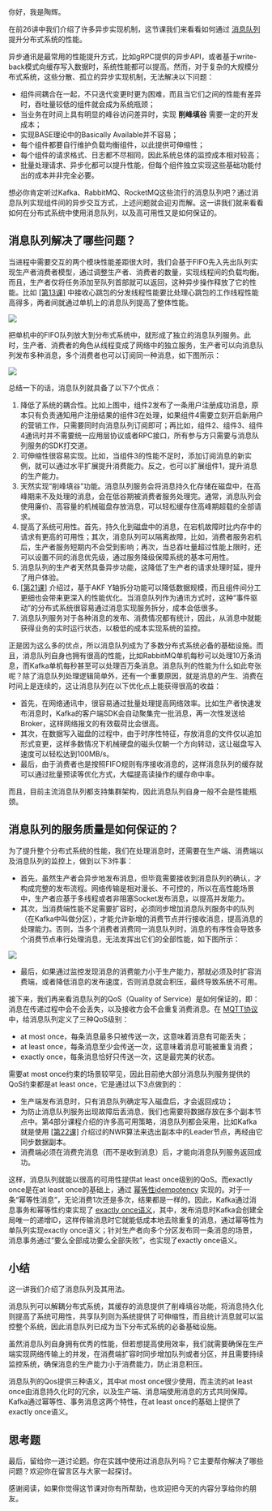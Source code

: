 你好，我是陶辉。

在前26讲中我们介绍了许多异步实现机制，这节课我们来看看如何通过 [消息队列](https://zh.wikipedia.org/wiki/%E6%B6%88%E6%81%AF%E9%98%9F%E5%88%97) 提升分布式系统的性能。

异步通讯是最常用的性能提升方式，比如gRPC提供的异步API，或者基于write-back模式向缓存写入数据时，系统性能都可以提高。然而，对于复杂的大规模分布式系统，这些分散、孤立的异步实现机制，无法解决以下问题：

- 组件间耦合在一起，不只迭代变更时更为困难，而且当它们之间的性能有差异时，吞吐量较低的组件就会成为系统瓶颈；
- 当业务在时间上具有明显的峰谷访问差异时，实现 **削峰填谷** 需要一定的开发成本；
- 实现BASE理论中的Basically Available并不容易；
- 每个组件都要自行维护负载均衡组件，以此提供可伸缩性；
- 每个组件的请求格式、日志都不尽相同，因此系统总体的监控成本相对较高；
- 批量处理请求、异步化都可以提升性能，但每个组件独立实现这些基础功能付出的成本并非完全必要。

想必你肯定听过Kafka、RabbitMQ、RocketMQ这些流行的消息队列吧？通过消息队列实现组件间的异步交互方式，上述问题就会迎刃而解。这一讲我们就来看看如何在分布式系统中使用消息队列，以及高可用性又是如何保证的。

## 消息队列解决了哪些问题？

当进程中需要交互的两个模块性能差距很大时，我们会基于FIFO先入先出队列实现生产者消费者模型，通过调整生产者、消费者的数量，实现线程间的负载均衡。而且，生产者仅将任务添加至队列首部就可以返回，这种异步操作释放了它的性能。比如 [\[第13课\]](https://time.geekbang.org/column/article/240656) 中接收心跳包的分发线程性能要比处理心跳包的工作线程性能高得多，两者间就通过单机上的消息队列提高了整体性能。

![](https://static001.geekbang.org/resource/image/18/21/1865eebccb3f65c6b56d526124c8e421.png?wh=1008*785)

把单机中的FIFO队列放大到分布式系统中，就形成了独立的消息队列服务。此时，生产者、消费者的角色从线程变成了网络中的独立服务，生产者可以向消息队列发布多种消息，多个消费者也可以订阅同一种消息，如下图所示：

![](https://static001.geekbang.org/resource/image/9c/7c/9ca376f54a0631b7e83e9fa024e3427c.png?wh=1527*657)

总结一下的话，消息队列就具备了以下7个优点：

1. 降低了系统的耦合性。比如上图中，组件2发布了一条用户注册成功消息，原本只有负责通知用户注册结果的组件3在处理，如果组件4需要立刻开启新用户的营销工作，只需要同时向消息队列订阅即可；再比如，组件2、组件3、组件4通讯时并不需要统一应用层协议或者RPC接口，所有参与方只需要与消息队列服务的SDK打交道。
2. 可伸缩性很容易实现。比如，当组件3的性能不足时，添加订阅消息的新实例，就可以通过水平扩展提升消费能力。反之，也可以扩展组件1，提升消息的生产能力。
3. 天然实现“削峰填谷”功能。消息队列服务会将消息持久化存储在磁盘中，在高峰期来不及处理的消息，会在低谷期被消费者服务处理完。通常，消息队列会使用廉价、高容量的机械磁盘存放消息，可以轻松缓存住高峰期超载的全部请求。
4. 提高了系统可用性。首先，持久化到磁盘中的消息，在宕机故障时比内存中的请求有更高的可用性；其次，消息队列可以隔离故障，比如，消费者服务宕机后，生产者服务短期内不会受到影响；再次，当总吞吐量超过性能上限时，还可以设置不同的消息优先级，通过服务降级保障系统的基本可用性。
5. 消息队列的生产者天然具备异步功能，这降低了生产者的请求处理时延，提升了用户体验。
6. [\[第21课\]](https://time.geekbang.org/column/article/252741) 介绍过，基于AKF Y轴拆分功能可以降低数据规模，而且组件间分工更细也会带来更深入的性能优化。当消息队列作为通讯方式时，这种“事件驱动”的分布式系统很容易通过消息实现服务拆分，成本会低很多。
7. 消息队列服务对于各种消息的发布、消费情况都有统计，因此，从消息中就能获得业务的实时运行状态，以极低的成本实现系统的监控。

正是因为这么多的优点，所以消息队列成为了多数分布式系统必备的基础设施。而且，消息队列自身也拥有很高的性能，比如RabbitMQ单机每秒可以处理10万条消息，而Kafka单机每秒甚至可以处理百万条消息。消息队列的性能为什么如此夸张呢？除了消息队列处理逻辑简单外，还有一个重要原因，就是消息的产生、消费在时间上是连续的，这让消息队列在以下优化点上能获得很高的收益：

- 首先，在网络通讯中，很容易通过批量处理提高网络效率。比如生产者快速发布消息时，Kafka的客户端SDK会自动聚集完一批消息，再一次性发送给Broker，这样网络报文的有效载荷比会很高。
- 其次，在数据写入磁盘的过程中，由于时序性特征，存放消息的文件仅以追加形式变更，这样多数情况下机械硬盘的磁头仅朝一个方向转动，这让磁盘写入速度可以轻松达到100MB/s。
- 最后，由于消费者也是按照FIFO规则有序接收消息的，这样消息队列的缓存就可以通过批量预读等优化方式，大幅提高读操作的缓存命中率。

而且，目前主流消息队列都支持集群架构，因此消息队列自身一般不会是性能瓶颈。

## 消息队列的服务质量是如何保证的？

为了提升整个分布式系统的性能，我们在处理消息时，还需要在生产端、消费端以及消息队列的监控上，做到以下3件事：

- 首先，虽然生产者会异步地发布消息，但毕竟需要接收到消息队列的确认，才构成完整的发布流程。网络传输是相对漫长、不可控的，所以在高性能场景中，生产者应基于多线程或者非阻塞Socket发布消息，以提高并发能力。
- 其次，当消费端性能不足需要扩容时，必须同步增加消息队列服务中的队列（在Kafka中叫做分区），才能允许新增的消费节点并行接收消息，提高消息的处理能力。否则，当多个消费者消费同一消息队列时，消息的有序性会导致多个消费节点串行处理消息，无法发挥出它们的全部性能，如下图所示：

![](https://static001.geekbang.org/resource/image/bc/46/bc9b57604b2f15cf6fb95d64af99c546.png?wh=656*728)

- 最后，如果通过监控发现消息的消费能力小于生产能力，那就必须及时扩容消费端，或者降低消息的发布速度，否则消息就会积压，最终导致系统不可用。

接下来，我们再来看消息队列的QoS（Quality of Service）是如何保证的，即：消息在传递过程中会不会丢失，以及接收方会不会重复消费消息。在 [MQTT协议](https://en.wikipedia.org/wiki/MQTT) 中，给消息队列定义了三种QoS级别：

- at most once，每条消息最多只被传送一次，这意味着消息有可能丢失；
- at least once，每条消息至少会传送一次，这意味着消息可能被重复消费；
- exactly once，每条消息恰好只传送一次，这是最完美的状态。

需要at most once约束的场景较罕见，因此目前绝大部分消息队列服务提供的QoS约束都是at least once，它是通过以下3点做到的：

- 生产端发布消息时，只有消息队列确定写入磁盘后，才会返回成功；
- 为防止消息队列服务出现故障后丢消息，我们也需要将数据存放在多个副本节点中。第4部分课程介绍的许多高可用策略，消息队列都会采用，比如Kafka就是使用 [\[第22课\]](https://time.geekbang.org/column/article/254600) 介绍过的NWR算法来选出副本中的Leader节点，再经由它同步数据副本。
- 消费端必须在消费完消息（而不是收到消息）后，才能向消息队列服务返回成功。

这样，消息队列就能以很高的可用性提供at least once级别的QoS。而exactly once是在at least once的基础上，通过 [幂等性idempotency](https://en.wikipedia.org/wiki/Idempotence) 实现的。对于一条“幂等性消息”，无论消费1次还是多次，结果都是一样的。因此，Kafka通过消息事务和幂等性约束实现了 [exactly once语义](https://kafka.apache.org/documentation/#upgrade_11_exactly_once_semantics)，其中，发布消息时Kafka会创建全局唯一的递增ID，这样传输消息时它就能低成本地去除重复的消息，通过幂等性为单队列实现exactly once语义；针对生产者向多个分区发布同一条消息的场景，消息事务通过“要么全部成功要么全部失败”，也实现了exactly once语义。

## 小结

这一讲我们介绍了消息队列及其用法。

消息队列可以解耦分布式系统，其缓存的消息提供了削峰填谷功能，将消息持久化则提高了系统可用性，共享队列则为系统提供了可伸缩性，而且统计消息就可以监控整个系统，因此消息队列已成为当下分布式系统的必备基础设施。

虽然消息队列自身拥有优秀的性能，但若想提高使用效率，我们就需要确保在生产端实现网络传输上的并发，在消费端扩容时同步增加队列或者分区，并且需要持续监控系统，确保消息的生产能力小于消费能力，防止消息积压。

消息队列的Qos提供三种语义，其中at most once很少使用，而主流的at least once由消息持久化时的冗余，以及生产端、消息端使用消息的方式共同保障。Kafka通过幂等性、事务消息这两个特性，在at least once的基础上提供了exactly once语义。

## 思考题

最后，留给你一道讨论题。你在实践中使用过消息队列吗？它主要帮你解决了哪些问题？欢迎你在留言区与大家一起探讨。

感谢阅读，如果你觉得这节课对你有所帮助，也欢迎把今天的内容分享给你的朋友。